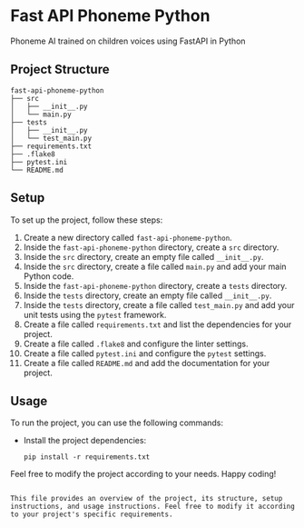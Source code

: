 # Fast API Phoneme Python

Phoneme AI trained on children voices using FastAPI in Python

## Project Structure

```
fast-api-phoneme-python
├── src
│   ├── __init__.py
│   └── main.py
├── tests
│   ├── __init__.py
│   └── test_main.py
├── requirements.txt
├── .flake8
├── pytest.ini
└── README.md
```

## Setup

To set up the project, follow these steps:

1. Create a new directory called `fast-api-phoneme-python`.
2. Inside the `fast-api-phoneme-python` directory, create a `src` directory.
3. Inside the `src` directory, create an empty file called `__init__.py`.
4. Inside the `src` directory, create a file called `main.py` and add your main Python code.
5. Inside the `fast-api-phoneme-python` directory, create a `tests` directory.
6. Inside the `tests` directory, create an empty file called `__init__.py`.
7. Inside the `tests` directory, create a file called `test_main.py` and add your unit tests using the `pytest` framework.
8. Create a file called `requirements.txt` and list the dependencies for your project.
9. Create a file called `.flake8` and configure the linter settings.
10. Create a file called `pytest.ini` and configure the `pytest` settings.
11. Create a file called `README.md` and add the documentation for your project.

## Usage

To run the project, you can use the following commands:

- Install the project dependencies:
  ```
  pip install -r requirements.txt
  ```

Feel free to modify the project according to your needs. Happy coding!
```

This file provides an overview of the project, its structure, setup instructions, and usage instructions. Feel free to modify it according to your project's specific requirements.
